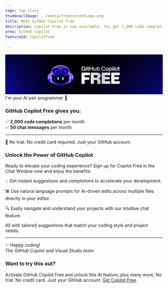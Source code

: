 ```yaml
---
tags: top-story
thumbnailImage: ../media/FreeContentLogo.png
title: Meet GitHub Copilot Free
description: Copilot Free is now available. You get 2,000 code completions and 50 chat requests per month at no cost, all seamlessly integrated into Visual Studio.
area: GitHub Copilot
featureId: CopilotFree

---
```



![GitHub Copilot Free is here](../media/copilot-free-banner.png) 
I'm your AI pair programmer 🎉  
  
### GitHub Copilot Free gives you: 
✅ **2,000 code completions** per month  
✅ **50 chat messages** per month  

---
💸 No trial. No credit card required. Just your GitHub account. 

 
### Unlock the Power of GitHub Copilot

Ready to elevate your coding experience? Sign up for Copilot Free in the Chat Window now and enjoy the benefits:

💡 Get instant suggestions and completions to accelerate your development.

🛠️ Use natural language prompts for AI-driven edits across multiple files directly in your editor.

🔍 Easily navigate and understand your projects with our intuitive chat feature.

All with tailored suggestions that match your coding style and project needs.


---

✨ Happy coding!  
*The GitHub Copilot and Visual Studio team*

### Want to try this out?
Activate GitHub Copilot Free and unlock this AI feature, plus many more.
No trial. No credit card. Just your GitHub account. [Get Copilot Free](vscmd://View.GitHub.Copilot.Chat).
